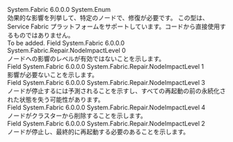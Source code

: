 <Type Name="NodeImpactLevel" FullName="System.Fabric.Repair.NodeImpactLevel">
  <TypeSignature Language="C#" Value="public enum NodeImpactLevel" />
  <TypeSignature Language="ILAsm" Value=".class public auto ansi sealed NodeImpactLevel extends System.Enum" />
  <TypeSignature Language="DocId" Value="T:System.Fabric.Repair.NodeImpactLevel" />
  <TypeSignature Language="VB.NET" Value="Public Enum NodeImpactLevel" />
  <TypeSignature Language="F#" Value="type NodeImpactLevel = " />
  <AssemblyInfo>
    <AssemblyName>System.Fabric</AssemblyName>
    <AssemblyVersion>6.0.0.0</AssemblyVersion>
  </AssemblyInfo>
  <Base>
    <BaseTypeName>System.Enum</BaseTypeName>
  </Base>
  <Docs>
    <summary>
      <para>効果的な影響を列挙して、特定のノードで、修復が必要です。</para>
      <para>この型は、Service Fabric プラットフォームをサポートしています。コードから直接使用するものではありません。</para>
    </summary>
    <remarks>To be added.</remarks>
  </Docs>
  <Members>
    <Member MemberName="Invalid">
      <MemberSignature Language="C#" Value="Invalid" />
      <MemberSignature Language="ILAsm" Value=".field public static literal valuetype System.Fabric.Repair.NodeImpactLevel Invalid = int32(0)" />
      <MemberSignature Language="DocId" Value="F:System.Fabric.Repair.NodeImpactLevel.Invalid" />
      <MemberSignature Language="VB.NET" Value="Invalid" />
      <MemberSignature Language="F#" Value="Invalid = 0" Usage="System.Fabric.Repair.NodeImpactLevel.Invalid" />
      <MemberType>Field</MemberType>
      <AssemblyInfo>
        <AssemblyName>System.Fabric</AssemblyName>
        <AssemblyVersion>6.0.0.0</AssemblyVersion>
      </AssemblyInfo>
      <ReturnValue>
        <ReturnType>System.Fabric.Repair.NodeImpactLevel</ReturnType>
      </ReturnValue>
      <MemberValue>0</MemberValue>
      <Docs>
        <summary>
          <para>ノードへの影響のレベルが有効ではないことを示します。</para>
        </summary>
      </Docs>
    </Member>
    <Member MemberName="None">
      <MemberSignature Language="C#" Value="None" />
      <MemberSignature Language="ILAsm" Value=".field public static literal valuetype System.Fabric.Repair.NodeImpactLevel None = int32(1)" />
      <MemberSignature Language="DocId" Value="F:System.Fabric.Repair.NodeImpactLevel.None" />
      <MemberSignature Language="VB.NET" Value="None" />
      <MemberSignature Language="F#" Value="None = 1" Usage="System.Fabric.Repair.NodeImpactLevel.None" />
      <MemberType>Field</MemberType>
      <AssemblyInfo>
        <AssemblyName>System.Fabric</AssemblyName>
        <AssemblyVersion>6.0.0.0</AssemblyVersion>
      </AssemblyInfo>
      <ReturnValue>
        <ReturnType>System.Fabric.Repair.NodeImpactLevel</ReturnType>
      </ReturnValue>
      <MemberValue>1</MemberValue>
      <Docs>
        <summary>
          <para>影響が必要ないことを示します。</para>
        </summary>
      </Docs>
    </Member>
    <Member MemberName="RemoveData">
      <MemberSignature Language="C#" Value="RemoveData" />
      <MemberSignature Language="ILAsm" Value=".field public static literal valuetype System.Fabric.Repair.NodeImpactLevel RemoveData = int32(3)" />
      <MemberSignature Language="DocId" Value="F:System.Fabric.Repair.NodeImpactLevel.RemoveData" />
      <MemberSignature Language="VB.NET" Value="RemoveData" />
      <MemberSignature Language="F#" Value="RemoveData = 3" Usage="System.Fabric.Repair.NodeImpactLevel.RemoveData" />
      <MemberType>Field</MemberType>
      <AssemblyInfo>
        <AssemblyName>System.Fabric</AssemblyName>
        <AssemblyVersion>6.0.0.0</AssemblyVersion>
      </AssemblyInfo>
      <ReturnValue>
        <ReturnType>System.Fabric.Repair.NodeImpactLevel</ReturnType>
      </ReturnValue>
      <MemberValue>3</MemberValue>
      <Docs>
        <summary>
          <para>ノードが停止するには予測されることを示すし、すべての再起動の前の永続化された状態を失う可能性があります。</para>
        </summary>
      </Docs>
    </Member>
    <Member MemberName="RemoveNode">
      <MemberSignature Language="C#" Value="RemoveNode" />
      <MemberSignature Language="ILAsm" Value=".field public static literal valuetype System.Fabric.Repair.NodeImpactLevel RemoveNode = int32(4)" />
      <MemberSignature Language="DocId" Value="F:System.Fabric.Repair.NodeImpactLevel.RemoveNode" />
      <MemberSignature Language="VB.NET" Value="RemoveNode" />
      <MemberSignature Language="F#" Value="RemoveNode = 4" Usage="System.Fabric.Repair.NodeImpactLevel.RemoveNode" />
      <MemberType>Field</MemberType>
      <AssemblyInfo>
        <AssemblyName>System.Fabric</AssemblyName>
        <AssemblyVersion>6.0.0.0</AssemblyVersion>
      </AssemblyInfo>
      <ReturnValue>
        <ReturnType>System.Fabric.Repair.NodeImpactLevel</ReturnType>
      </ReturnValue>
      <MemberValue>4</MemberValue>
      <Docs>
        <summary>
          <para>ノードがクラスターから削除することを示します。</para>
        </summary>
      </Docs>
    </Member>
    <Member MemberName="Restart">
      <MemberSignature Language="C#" Value="Restart" />
      <MemberSignature Language="ILAsm" Value=".field public static literal valuetype System.Fabric.Repair.NodeImpactLevel Restart = int32(2)" />
      <MemberSignature Language="DocId" Value="F:System.Fabric.Repair.NodeImpactLevel.Restart" />
      <MemberSignature Language="VB.NET" Value="Restart" />
      <MemberSignature Language="F#" Value="Restart = 2" Usage="System.Fabric.Repair.NodeImpactLevel.Restart" />
      <MemberType>Field</MemberType>
      <AssemblyInfo>
        <AssemblyName>System.Fabric</AssemblyName>
        <AssemblyVersion>6.0.0.0</AssemblyVersion>
      </AssemblyInfo>
      <ReturnValue>
        <ReturnType>System.Fabric.Repair.NodeImpactLevel</ReturnType>
      </ReturnValue>
      <MemberValue>2</MemberValue>
      <Docs>
        <summary>
          <para>ノードが停止し、最終的に再起動する必要のあることを示します。</para>
        </summary>
      </Docs>
    </Member>
  </Members>
</Type>